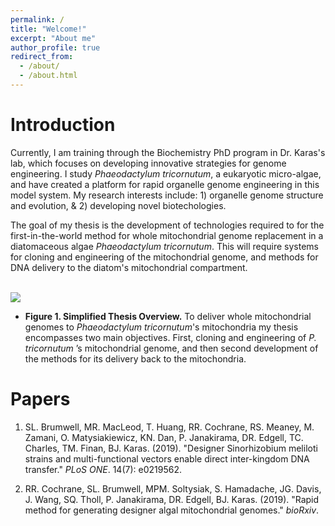 ```yaml
---
permalink: /
title: "Welcome!"
excerpt: "About me"
author_profile: true
redirect_from: 
  - /about/
  - /about.html
---
```


Introduction
======
Currently, I am training through the Biochemistry PhD program in Dr. Karas's lab, which focuses on developing innovative strategies for genome engineering. I study _Phaeodactylum tricornutum_, a eukaryotic micro-algae, and have created a platform for rapid organelle genome engineering in this model system. My research interests include: 1) organelle genome structure and evolution, & 2) developing novel biotechologies.

The goal of my thesis is the development of technologies required to for the first-in-the-world method for whole mitochondrial genome replacement in a diatomaceous algae _Phaeodactylum tricornutum_. This will require systems for cloning and engineering of the mitochondrial genome, and methods for DNA delivery to the diatom's mitochondrial compartment.

<br/><img src='https://rcochrane.github.io/images/homepagefig1.png'>
* **Figure 1. Simplified Thesis Overview.** To deliver whole mitochondrial genomes to _Phaeodactylum tricornutum_'s mitochondria my thesis encompasses two main objectives. First, cloning and engineering of _P. tricornutum_ ’s mitochondrial genome, and then second development of the methods for its delivery back to the mitochondria.

Papers
======
1. SL. Brumwell, MR. MacLeod, T. Huang, RR. Cochrane, RS. Meaney, M. Zamani, O. Matysiakiewicz, KN. Dan, P. Janakirama, DR. Edgell, TC. Charles, TM. Finan, BJ. Karas. (2019). "Designer Sinorhizobium meliloti strains and multi-functional vectors enable direct inter-kingdom DNA transfer." <i>PLoS ONE</i>. 14(7): e0219562.

2. RR. Cochrane, SL. Brumwell, MPM. Soltysiak, S. Hamadache, JG. Davis, J. Wang, SQ. Tholl, P. Janakirama, DR. Edgell, BJ. Karas. (2019). "Rapid method for generating designer algal mitochondrial genomes." <i>bioRxiv</i>.
